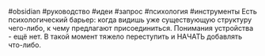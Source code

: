 #obsidian #руководство #идеи #запрос
#психология #инструменты 
Есть психологический барьер: когда видишь уже существующую структуру чего-либо, к чему предлагают присоединиться. Понимания устройства - ещё нет. В такой момент тяжело переступить и НАЧАТЬ добавлять что-либо.
